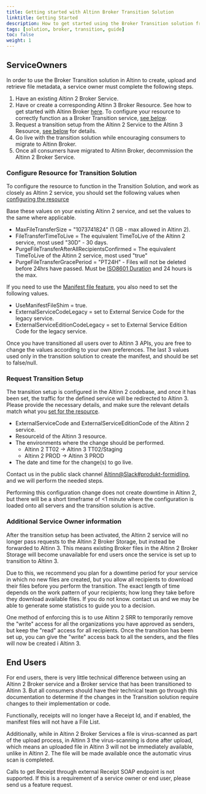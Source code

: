 ```yaml
---
title: Getting started with Altinn Broker Transition Solution
linktitle: Getting Started
description: How to get started using the Broker Transition solution from Altinn 2 to Altinn 3
tags: [solution, broker, transition, guide]
toc: false
weight: 1
---
```


## ServiceOwners

In order to use the Broker Transition solution in Altinn to create, upload and retrieve file metadata, a service owner must complete the following steps.

1. Have an existing Altinn 2 Broker Service.
2. Have or create a corresponding Altinn 3 Broker Resource. See how to get started with Altinn Broker [here](../../getting-started/).
   To configure your resource to correctly function as a Broker Transition service, [see below](#configure-resource-for-transition-solution).
3. Request a transition setup from the Altinn 2 Service to the Altinn 3 Resource, [see below](#request-transition-setup) for details.
4. Go live with the transition solution while encouraging consumers to migrate to Altinn Broker.
5. Once all consumers have migrated to Altinn Broker, decommission the Altinn 2 Broker Service.

### Configure Resource for Transition Solution

To configure the resource to function in the Transition Solution, and work as closely as Altinn 2 service, you should set the following values when [configuring the resource](../../getting-started/developer-guides/service-owner/#operation-configure-resource-in-broker-api)

Base these values on your existing Altinn 2 service, and set the values to the same where applicable.

- MaxFileTransferSize = "1073741824" (1 GB - max allowed in Altinn 2).
- FileTransferTimeToLive = The equivalent TimeToLive of the Altinn 2 service, most used "30D" - 30 days.
- PurgeFileTransferAfterAllRecipientsConfirmed = The equivalent TimeToLive of the Altinn 2 service, most used "true"
- PurgeFileTransferGracePeriod = "PT24H" - Files will not be deleted before 24hrs have passed. Must be [ISO8601 Duration](https://en.wikipedia.org/wiki/ISO_8601#Durations) and 24 hours is the max.

If you need to use the [Manifest file feature](../technical-overview/#manifest-file), you also need to set the following values.

- UseManifestFileShim = true.
- ExternalServiceCodeLegacy = set to External Service Code for the legacy service.
- ExternalServiceEditionCodeLegacy = set to External Service Edition Code for the legacy service.

Once you have transitioned all users over to Altinn 3 APIs, you are free to change the values according to your own preferences.
The last 3 values used only in the transition solution to create the manifest, and should be set to false/null.

### Request Transition Setup

The transition setup is configured in the Altinn 2 codebase, and once it has been set, the traffic for the defined service will be redirected to Altinn 3.
Please provide the necessary details, and make sure the relevant details match what you [set for the resource](#configure-resource-for-transition-solution).

- ExternalServiceCode and ExternalServiceEditionCode of the Altinn 2 service.
- ResourceId of the Altinn 3 resource.
- The environments where the change should be performed.
  - Altinn 2 TT02 -> Altinn 3 TT02/Staging
  - Altinn 2 PROD -> Altinn 3 PROD
- The date and time for the change(s) to go live.

Contact us in the public slack channel [Altinn@Slack#produkt-formidling](https://join.slack.com/t/altinn/shared_invite/zt-7c77c9si-ZnMFwGNtab1aFdC6H_vwog), and we will perform the needed steps.

Performing this configuration change does not create downtime in Altinn 2, but there will be a short timeframe of <1 minute where the configuration is loaded onto all servers and the transition solution is active.

### Additional Service Owner information

After the transition setup has been activated, the Altinn 2 service will no longer pass requests to the Altinn 2 Broker Storage, but instead be forwarded to Altinn 3.
This means existing Broker files in the Altinn 2 Broker Storage will become unavailable for end users once the service is set up to transition to Altinn 3.

Due to this, we recommend you plan for a downtime period for your service in which no new files are created, but you allow all recipients to download their files before you perform the transition.
The exact length of time depends on the work pattern of your recipients; how long they take before they download available files. If you do not know. contact us and we may be able to generate some statistics to guide you to a decision.

One method of enforcing this is to use Altinn 2 SRR to temporarily remove the "write" access for all the organizations you have approved as senders, but keep the "read" access for all recipients.
Once the transition has been set up, you can give the "write" access back to all the senders, and the files will now be created i Altinn 3.

## End Users

For end users, there is very little technical difference between using an Altinn 2 Broker service and a Broker service that has been transitioned to Altinn 3.
But all consumers should have their technical team go through this documentation to determine if the changes in the Transition solution require changes to their implementation or code.

Functionally, receipts will no longer have a Receipt Id, and if enabled, the manifest files will not have a File List.

Additionally, while in Altinn 2 Broker Services a file is virus-scanned as part of the upload process, in Altinn 3 the virus-scanning is done after upload, which means an uploaded file in Altinn 3 will not be immediately available, unlike in Altinn 2.
The file will be made available once the automatic virus scan is completed.

Calls to get Receipt through external Receipt SOAP endpoint is not supported. If this is a requirement of a service owner or end user, please send us a feature request.
